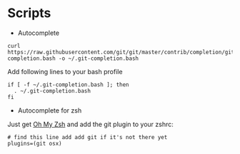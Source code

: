 Scripts
=======

- Autocomplete
``` 
curl https://raw.githubusercontent.com/git/git/master/contrib/completion/git-completion.bash -o ~/.git-completion.bash
```
Add following lines to your bash profile
```
if [ -f ~/.git-completion.bash ]; then
  . ~/.git-completion.bash
fi
```

- Autocomplete for zsh

Just get [Oh My Zsh](https://github.com/robbyrussell/oh-my-zsh) and add the git plugin to
your zshrc:

```
# find this line add add git if it's not there yet
plugins=(git osx)
```
